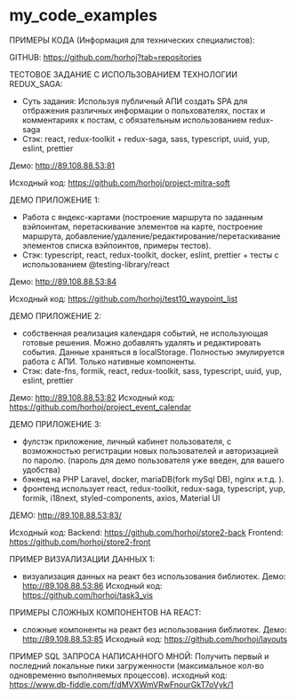# my_code_examples

ПРИМЕРЫ КОДА (Информация для технических специалистов):

GITHUB: https://github.com/horhoj?tab=repositories

ТЕСТОВОЕ ЗАДАНИЕ С ИСПОЛЬЗОВАНИЕМ ТЕХНОЛОГИИ REDUX_SAGA:
- Суть задания: Используя публичный АПИ создать SPA для отбражения различных информации о польхователях, постах и комментариях к постам, с обязательным использованием redux-saga
- Стэк: react, redux-toolkit + redux-saga, sass, typescript, uuid, yup, eslint, prettier

Демо: http://89.108.88.53:81

Исходный код: https://github.com/horhoj/project-mitra-soft


ДЕМО ПРИЛОЖЕНИЕ 1:
- Работа с яндекс-картами (построение маршрута по заданным вэйпоинтам, перетаскивание элементов на карте, построение маршрута, добавление/удаление/редактирование/перетаскивание элементов списка вэйпоинтов, примеры тестов).
- Стэк: typescript, react, redux-toolkit, docker, eslint, prettier + тесты с использованием @testing-library/react

Демо: http://89.108.88.53:84

Исходный код: https://github.com/horhoj/test10_waypoint_list


ДЕМО ПРИЛОЖЕНИЕ 2:

- собственная реализация календаря событий, не использующая готовые решения. Можно добавлять удалять и редактировать события. Данные храняться в localStorage. Полностью эмулируется работа с АПИ. Только нативные компоненты.
- Стэк: date-fns, formik, react, redux-toolkit, sass, typescript, uuid, yup, eslint, prettier

Демо: http://89.108.88.53:82
Исходный код: https://github.com/horhoj/project_event_calendar


ДЕМО ПРИЛОЖЕНИЕ 3:
- фулстэк приложение, личный кабинет пользователя, с возможностью регистрации новых пользователей и авторизацией по паролю. (пароль для демо пользователя уже введен, для вашего удобства)
- бэкенд на PHP Laravel, docker, mariaDB(fork mySql DB), nginx и.т.д. ).
- фронтенд использует react, redux-toolkit, redux-saga, typescript, yup, formik, i18next, styled-components, axios, Material UI

ДЕМО: http://89.108.88.53:83/

Исходный код:
Backend: https://github.com/horhoj/store2-back
Frontend: https://github.com/horhoj/store2-front


ПРИМЕР ВИЗУАЛИЗАЦИИ ДАННЫХ 1:
- визуализация данных на реакт без использования библиотек.
Демо: http://89.108.88.53:86
Исходный код: https://github.com/horhoj/task3_vis


ПРИМЕРЫ СЛОЖНЫХ КОМПОНЕНТОВ НА REACT:
- сложные компоненты на реакт без использования библиотек.
Демо: http://89.108.88.53:85
Исходный код: https://github.com/horhoj/layouts


ПРИМЕР SQL ЗАПРОСА НАПИСАННОГО МНОЙ: Получить первый и последний локальные пики загруженности (максимальное кол-во одновременно выполняемых процессов).
исходный код: https://www.db-fiddle.com/f/dMVXWmVRwFnourGkT7oVyk/1
